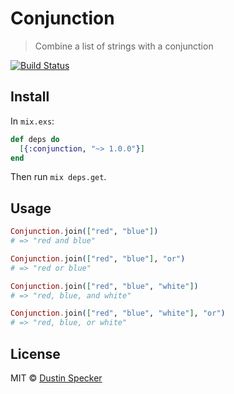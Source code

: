 # Conjunction

> Combine a list of strings with a conjunction

[![Build Status](https://travis-ci.org/dustinspecker/conjunction.svg?branch=master)](https://travis-ci.org/dustinspecker/conjunction)

## Install

In `mix.exs`:

```elixir
def deps do
  [{:conjunction, "~> 1.0.0"}]
end
```

Then run `mix deps.get`.

## Usage

```elixir
Conjunction.join(["red", "blue"])
# => "red and blue"

Conjunction.join(["red", "blue"], "or")
# => "red or blue"

Conjunction.join(["red", "blue", "white"])
# => "red, blue, and white"

Conjunction.join(["red", "blue", "white"], "or")
# => "red, blue, or white"
```

## License

MIT © [Dustin Specker](http://dustinspecker.com)
